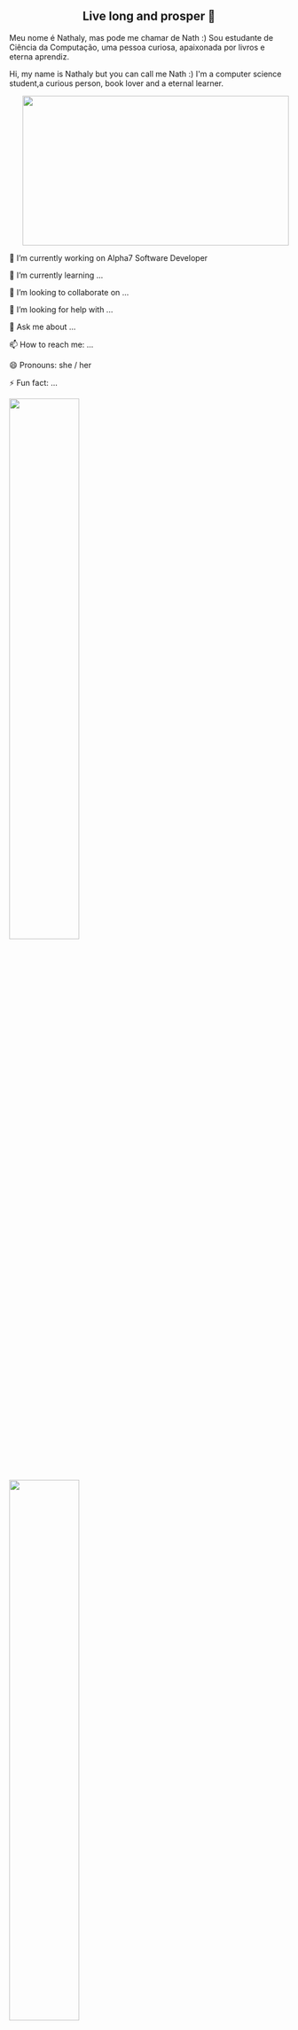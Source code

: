 <p align="center">
<h2 align="center">Live long and prosper 🖖</h2>
 
 <p>
   Meu nome é Nathaly, mas pode me chamar de Nath :)
 Sou estudante de Ciência da Computação, uma pessoa curiosa, apaixonada por livros e eterna aprendiz. 
 
 Hi, my name is Nathaly but you can call me Nath :)
 I'm a computer science student,a curious person, book lover and a eternal learner.
 </p> 
 
<p align="right">

<img src="https://i.imgur.com/VUBtXys.gif" width="480" height="270" frameBorder="0" class="giphy-embed" allowFullScreen/>


   🔭 I’m currently working on Alpha7 Software Developer
  
   🌱 I’m currently learning ...
   
  👯 I’m looking to collaborate on ...
 
  🤔 I’m looking for help with ...
 
  💬 Ask me about ...
 
  📫 How to reach me: ...
 
  😄 Pronouns: she / her
 
  ⚡ Fun fact: ...

<div>
<a href="https://github.com/NathalyCristinaS">
<img width="50%" src="https://github-readme-stats.vercel.app/api/top-langs/?username=NathalyCristinaS&layout=compact&langs_count=7&theme=tokyonight"/>
<img width="50%" src="https://github-readme-stats.vercel.app/api?username=NathalyCristinaS&show_icons=true&theme=tokyonight&include_all_commits=true&count_private=true"/>
</div>

 
